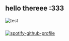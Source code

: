## hello thereee :333

![test](output.gif)


###
[![spotify-github-profile](https://spotify-github-profile.vercel.app/api/view?uid=314i44rwsen4axs4kpaolrn52ctq&cover_image=true&theme=natemoo-re&show_offline=false&background_color=121212&interchange=false&bar_color=53b14f&bar_color_cover=false)](https://spotify-github-profile.vercel.app/api/view?uid=314i44rwsen4axs4kpaolrn52ctq&redirect=true)
